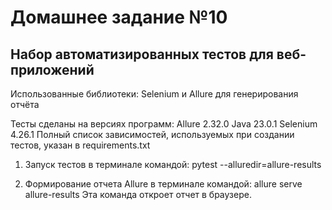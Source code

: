 # Домашнее задание №10

## Набор автоматизированных тестов для веб-приложений

Использованные библиотеки: Selenium и Allure для генерирования отчёта

Тесты сделаны на версиях программ: 
Allure 2.32.0
Java 23.0.1
Selenium 4.26.1
Полный список зависимостей, используемых при создании тестов, указан в requirements.txt

1. Запуск тестов в терминале командой:
pytest --alluredir=allure-results

2. Формирование отчета Allure в терминале командой:
allure serve allure-results
Эта команда откроет отчет в браузере.